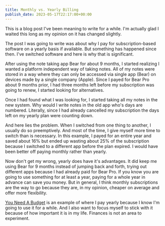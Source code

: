 ```yaml
---
title: Monthly vs. Yearly Billing
publish_date: 2023-05-17T22:17:00+00:00
---
```


This is a blog post I've been meaning to write for a while. I'm actually glad I waited this long as my opinion on it has changed slightly.

The post I was going to write was about why I pay for subscription-based software on a yearly basis if available. But something has happened since then. I've switched software and here is why that is significant.

After using the note taking app Bear for about 9 months, I started realizing I wanted a platform independent way of taking notes. All of my notes were stored in a way where they can only be accessed via single app (Bear) on devices made by a single company (Apple). Since I payed for Bear Pro about 9 months prior, I had three months left before my subscription was going to renew, I started looking for alternatives.

Once I had found what I was looking for, I started taking all my notes in the new system. Why would I write notes in the old app who's days are numbered. Literally, since I had already cancelled my subscription the days left on my yearly plan were counting down.

And here lies the problem. When I switched from one thing to another, I usually do so preemptively. And most of the time, I give myself more time to switch than is necessary. In this example, I payed for an entire year and saved about 16% but ended up wasting about 25% of the subscription because I switched to a different app before the plan expired. I would have been better off paying monthly rather than yearly.

Now don't get my wrong, yearly does have it's advantages. It did keep me using Bear for 9 months instead of jumping back and forth, trying out different apps because I had already paid for Bear Pro. If you know you are going to use something for at least a year, paying for a whole year in advance can save you money. But in general, I think monthly subscriptions are the way to go because they are, in my opinion, cheaper on average and offer more flexibility.

[You Need A Budget](https://ynab.com/referral/?ref=bzjO719nmjvQhaf6) is an example of where I pay yearly because I know I'm going to use it for a while. And I also want to focus myself to stick with it because of how important it is in my life. Finances is not an area to experiment.
